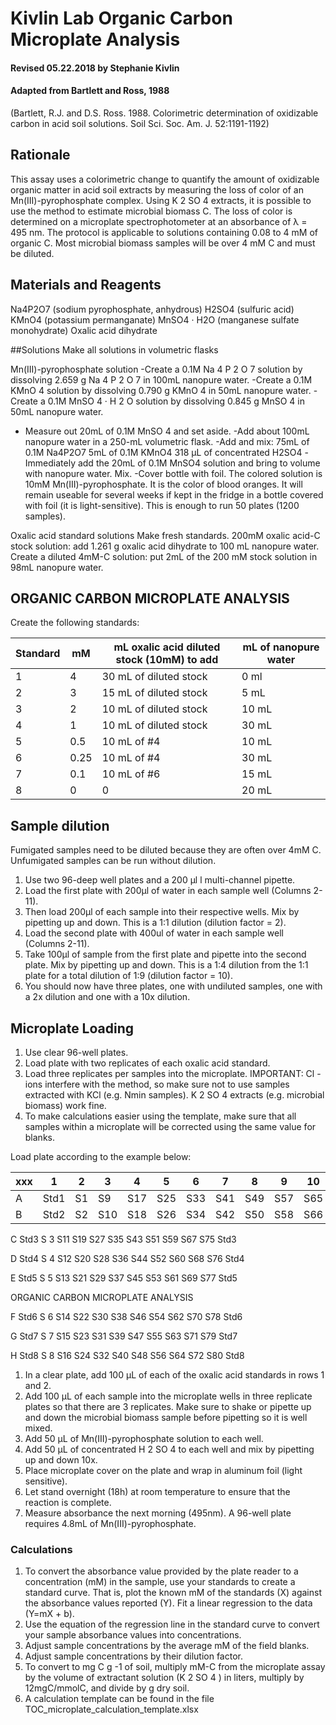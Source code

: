 # Kivlin Lab Organic Carbon Microplate Analysis
#### Revised 05.22.2018 by Stephanie Kivlin
#### Adapted from Bartlett and Ross, 1988

(Bartlett, R.J. and D.S. Ross. 1988. Colorimetric determination of oxidizable carbon in acid soil solutions. Soil Sci. Soc. Am. J. 52:1191-1192)

## Rationale
This assay uses a colorimetric change to quantify the amount of oxidizable organic matter in acid soil
extracts by measuring the loss of color of an Mn(III)-pyrophosphate complex. Using K 2 SO 4 extracts, it is
possible to use the method to estimate microbial biomass C. The loss of color is determined on a
microplate spectrophotometer at an absorbance of λ = 495 nm. The protocol is applicable to solutions
containing 0.08 to 4 mM of organic C. Most microbial biomass samples will be over 4 mM C and must be
diluted.

## Materials and Reagents

Na4P2O7 (sodium pyrophosphate, anhydrous)
H2SO4 (sulfuric acid)
KMnO4 (potassium permanganate)
MnSO4 · H2O (manganese sulfate monohydrate)
Oxalic acid dihydrate

##Solutions
Make all solutions in volumetric flasks

Mn(III)-pyrophosphate solution
-Create a 0.1M Na 4 P 2 O 7 solution by dissolving 2.659 g Na 4 P 2 O 7 in 100mL nanopure water.
-Create a 0.1M KMnO 4 solution by dissolving 0.790 g KMnO 4 in 50mL nanopure water.
-Create a 0.1M MnSO 4 · H 2 O solution by dissolving 0.845 g MnSO 4 in 50mL nanopure water.
- Measure out 20mL of 0.1M MnSO 4 and set aside.
-Add about 100mL nanopure water in a 250-mL volumetric flask.
-Add and mix:
75mL of 0.1M Na4P2O7
5mL of 0.1M KMnO4
318 µL of concentrated H2SO4
-Immediately add the 20mL of 0.1M MnSO4 solution and bring to volume with nanopure water. Mix.
-Cover bottle with foil.
The colored solution is 10mM Mn(III)-pyrophosphate. It is the color of blood oranges. It will remain
useable for several weeks if kept in the fridge in a bottle covered with foil (it is light-sensitive). This is
enough to run 50 plates (1200 samples).

Oxalic acid standard solutions
Make fresh standards.
200mM oxalic acid-C stock solution: add 1.261 g oxalic acid dihydrate to 100 mL nanopure water.
Create a diluted 4mM-C solution: put 2mL of the 200 mM stock solution in 98mL nanopure water.

## ORGANIC CARBON MICROPLATE ANALYSIS

Create the following standards:

Standard | mM | mL oxalic acid diluted stock (10mM) to add | mL of nanopure water
-------- | -- | ------------------------------------------ | --------------------
1 | 4 | 30 mL of diluted stock | 0 ml
2 | 3 | 15 mL of diluted stock | 5 mL
3 | 2 | 10 mL of diluted stock | 10 mL
4 | 1 | 10 mL of diluted stock | 30 mL
5 | 0.5 | 10 mL of #4 | 10 mL
6 | 0.25 | 10 mL of #4 | 30 mL
7 | 0.1 | 10 mL of #6 | 15 mL
8 | 0 | 0 | 20 mL

## Sample dilution
Fumigated samples need to be diluted because they are often over 4mM C. Unfumigated samples
can be run without dilution.
1. Use two 96-deep well plates and a 200 µl l multi-channel pipette.
2. Load the first plate with 200µl of water in each sample well (Columns 2-11).
3. Then load 200µl of each sample into their respective wells. Mix by pipetting up and down. This is
a 1:1 dilution (dilution factor = 2).
4. Load the second plate with 400ul of water in each sample well (Columns 2-11).
5. Take 100µl of sample from the first plate and pipette into the second plate. Mix by pipetting up
and down. This is a 1:4 dilution from the 1:1 plate for a total dilution of 1:9 (dilution factor = 10).
6. You should now have three plates, one with undiluted samples, one with a 2x dilution and one
with a 10x dilution.

## Microplate Loading
1. Use clear 96-well plates.
2. Load plate with two replicates of each oxalic acid standard.
3. Load three replicates per samples into the microplate. IMPORTANT: Cl - ions interfere with the
method, so make sure not to use samples extracted with KCl (e.g. Nmin samples). K 2 SO 4 extracts
(e.g. microbial biomass) work fine.
4. To make calculations easier using the template, make sure that all samples within a microplate
will be corrected using the same value for blanks.

Load plate according to the example below:

xxx | 1 | 2 | 3 | 4 | 5 | 6 | 7 | 8 | 9 | 10 | 11 | 12 |
--- | - | - | - | - | - | - | - | - | - | -- | -- | -- |
A | Std1 | S1 | S9 | S17 | S25 | S33 | S41 | S49 | S57 | S65 | S73 | Std1 |
B | Std2 | S2 | S10 | S18 | S26 | S34 | S42 | S50 | S58 | S66 | S74 | Std2 |

C Std3
S
3 S11 S19 S27 S35 S43 S51 S59 S67 S75 Std3

D Std4
S
4 S12 S20 S28 S36 S44 S52 S60 S68 S76 Std4

E Std5
S
5 S13 S21 S29 S37 S45 S53 S61 S69 S77 Std5

ORGANIC CARBON MICROPLATE ANALYSIS

F Std6
S
6 S14 S22 S30 S38 S46 S54 S62 S70 S78 Std6

G Std7
S
7 S15 S23 S31 S39 S47 S55 S63 S71 S79 Std7

H Std8
S
8 S16 S24 S32 S40 S48 S56 S64 S72 S80 Std8

1. In a clear plate, add 100 µL of each of the oxalic acid standards in rows 1 and 2.
2. Add 100 µL of each sample into the microplate wells in three replicate plates so that there are 3
replicates. Make sure to shake or pipette up and down the microbial biomass sample before
pipetting so it is well mixed.
3. Add 50 µL of Mn(III)-pyrophosphate solution to each well.
4. Add 50 µL of concentrated H 2 SO 4 to each well and mix by pipetting up and down 10x.
5. Place microplate cover on the plate and wrap in aluminum foil (light sensitive).
6. Let stand overnight (18h) at room temperature to ensure that the reaction is complete.
7. Measure absorbance the next morning (495nm).
A 96-well plate requires 4.8mL of Mn(III)-pyrophosphate.

### Calculations
1. To convert the absorbance value provided by the plate reader to a concentration (mM) in the
sample, use your standards to create a standard curve. That is, plot the known mM of the
standards (X) against the absorbance values reported (Y). Fit a linear regression to the data
(Y=mX + b).
2. Use the equation of the regression line in the standard curve to convert your sample absorbance
values into concentrations.
3. Adjust sample concentrations by the average mM of the field blanks.
4. Adjust sample concentrations by their dilution factor.
5. To convert to mg C g -1 of soil, multiply mM-C from the microplate assay by the volume of
extractant solution (K 2 SO 4 ) in liters, multiply by 12mgC/mmolC, and divide by g dry soil.
6. A calculation template can be found in the file TOC_microplate_calculation_template.xlsx
